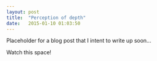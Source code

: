 ```yaml
---
layout: post
title:  "Perception of depth"
date:   2015-01-10 01:03:50
---
```


Placeholder for a blog post that I intent to write up soon...

Watch this space!
